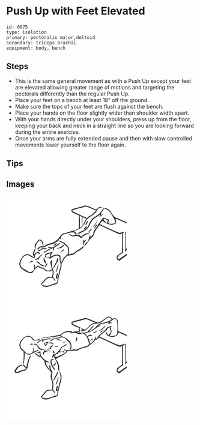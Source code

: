 # Push Up with Feet Elevated
> 

``` 
id: 0075 
type: isolation 
primary: pectoralis major,deltoid 
secondary: triceps brachii 
equipment: body, bench 
``` 

## Steps

 - This is the same general movement as with a Push Up except your feet are elevated allowing greater range of motions and targeting the pectorals differently than the regular Push Up.
 - Place your feet on a bench at least 18” off the ground.
 - Make sure the tops of your feet are flush against the bench.
 - Place your hands on the floor slightly wider than shoulder width apart.
 - With your hands directly under your shoulders, press up from the floor, keeping your back and neck in a straight line so you are looking forward during the entire exercise.
 - Once your arms are fully extended pause and then with slow controlled movements lower yourself to the floor again.

## Tips


## Images

<svg width="241pt" height="300" viewBox="0 0 241 225" xmlns="http://www.w3.org/2000/svg">
  <g fill="#FFF">
    <path d="M0 0h241v54.48c-7.87-3.84-16.15-6.77-24.04-10.54-4.06-3.38-6.83-8.02-9.64-12.44-2.16-3.28-6.1-4.41-9.47-5.96-1.17.29-2.33.59-3.5.89-3.18 3.5-5.73 7.51-8.83 11.08-4.48 3.64-9.98 5.9-14.22 9.87-3.56 4.89-6.41 10.32-8.32 16.07-2.95 2.17-5.23 5.2-8.49 6.92-4.41 1.78-9.02 3.41-12.61 6.64.07.22.21.67.28.9 4.42-.54 8.1-3.41 12.05-5.25 6.38-2.77 11.15-8.61 13.51-15.05 1.49-3.56 3.87-6.68 6.37-9.59 3.8-3.55 8.63-5.73 12.85-8.72.62.69 1.23 1.38 1.85 2.07-1.47.94-2.94 1.85-4.43 2.74l.87.04c1.28-.72 2.58-1.43 3.89-2.11 1.72-1.5 3.41-3.03 5.02-4.65-1.47.7-2.92 1.46-4.35 2.26-.37-.65-.75-1.3-1.12-1.95 1.92-4.07 4.31-7.89 7.32-11.24 3.19 1.5 6.8 2.55 9.24 5.26 2.46 2.64 4.37 5.73 6.17 8.85 2.33 4.4 5.41 8.48 6.58 13.41-.43.64-1.28 1.91-1.71 2.54-3.66.54-7.42 1.13-11.09.36-2.4-1.83.04-5.21.16-7.72-3.05-.9-6-2.11-8.85-3.51-1.8-1.23-3.84.21-4.95 1.66-2.18 2.97-4.31 5.99-6.31 9.09-.31.26-.92.79-1.22 1.05-2.77 7.29-10.24 12.49-10.46 20.73-1.69 2.03-3.41 4.04-5.1 6.07-.29-1.93-.57-3.86-.89-5.78-1.36 4.54-2.86 9.04-4.19 13.59-3.01 2.31-5.62 5.08-8.07 7.98.56.43 1.12.87 1.69 1.31 2.75-3.36 5.77-6.53 7.93-10.32 2.48-4.87 8.64-6.7 9.91-12.33 1.9-3.47 2.58-7.56 5.16-10.66 2.09-2.53 3.55-5.62 6.03-7.82 1.83.1 3.47 1.08 5.13 1.78 10.18 4.94 20.55 9.49 30.71 14.46 1.85.91 3.88 1.3 5.9 1.64 1.15-.7 2.31-1.4 3.47-2.08.25 12.64.74 25.34-.21 37.95-2.67 2.44-6.03 3.97-8.73 6.38-2.44 1.79-1.32 5.21-1.72 7.78 1.8 1.07 3.61 2.12 5.41 3.19 4.66-4.22 10.09-7.42 15.02-11.29V225H0V0m147.08 23.55c-4.66 1.37-9.41 2.4-14.07 3.74-3.7.27-3.68 6.08-.76 7.36 4.11 2.02 8.21 4.14 12.66 5.31.2 8.76-.41 17.55.36 26.28-2.88 1.23-5.62 2.73-8.28 4.37-7.57-.06-14.02 4.65-21.45 5.3-4.73 1.38-7.85 5.55-10.13 9.68-3.12 3.26-6.61 6.32-10.7 8.32-3.37 1.84-7.28 2.17-10.79 3.65-4.1 1.3-7.48 4.12-11.57 5.43.69-1.45 1.4-2.89 2.13-4.31-1.13-2.79-1.65-6.02-4.11-8.03-1.81-2.35-5.95-2.49-7.48.24-1.28 2.27-2.88 4.31-4.68 6.2-2.47 2.66-1.22 6.52-1.05 9.71-1.64 3.67-4.17 7.13-4.16 11.31.35 1.89 1.71 3.34 2.81 4.83l-1.27 1.39c-4.23-3.03-8.91-7.02-14.46-6.22-3.32 1.6-7.46 2.93-8.96 6.65-1.65 3.31-4.09 6.3-4.81 10.01-1.11 3.68.63 7.4 2.44 10.52 2.74 2.59 5.85 4.8 9.03 6.82 4.33 2.24 9.31 5.2 14.25 2.95 2.33-1.84 3.11-4.94 5.05-7.1 2.08-1.8 4.32-3.41 6.27-5.36 2.56 3.39 6.6 4.54 10.7 4.54 2.72 2.09 5.04 5.33 8.86 5.18 2.73.02 6.98.73 7.84-2.78.36.15 1.07.44 1.42.58.26 3.71 1.14 7.66-.66 11.15.03.71.08 2.12.1 2.83-2.86-.22-5.79-.55-8.63.01-3.5 1.01-5.97 3.97-7.89 6.9-2 2.37-4.6 4.29-5.88 7.21 1.4 1.39 2.76 2.8 4.14 4.21 2.8.5 5.61 1.25 8.47 1.1 4.42-1.49 8.76-3.22 13.24-4.5 2.22-.66 4.93-.55 6.55-2.48 1.23-1.96 2.27-4.16 2.19-6.52.13-4.78 1.84-9.29 2.82-13.91 1.28-6.39 4.57-12.53 3.68-19.22 2.42-2.37 3.36-5.65 4.84-8.58 1.99-2.67 3.91-5.69 6.95-7.25 5.72-1.49 13.35-.5 16.83-6.37 5.29-3.39 11.7-5.45 15.41-10.86-.03-.71-.07-2.14-.09-2.85-2.47 2.01-4.26 4.85-7.15 6.33-4.31 2.49-8.73 4.91-12.26 8.48-1.08 1.38-2.92.84-4.42.89-1.7.63-3.39 1.27-5.07 1.94.5-4.24.38-8.58-.54-12.76-.99-4.07-4.59-6.55-7.39-9.34-3.74-3.55-8.99-4.4-13.65-6.14 1.13-1.12 2.26-2.25 3.36-3.4.42.15 1.27.43 1.7.58-.39-5.43 4.22-9.57 9.25-10.35 5.08-.59 9.78-3.31 15.02-2.66 3.19-.53 4.75 2.55 5.39 5.12-2.31.42-4.63.78-6.96 1.09-1.45-1.05-2.92-2.06-4.39-3.08-.47.17-1.42.5-1.89.67 1.94 1.29 3.65 3.2 6.1 3.49 3.2 1.06 6.48-.12 9.69-.47 3.65.05 6.26 2.92 9.06 4.85 2.04-.34 1.51-3.12 3.04-4.04 1.36-.83 2.87-1.38 4.33-2.01.2-.33.61-.99.82-1.32 3.79-.29 7.01-2.51 9.83-4.87-3.47.92-6.8 2.31-10.32 3.08-2.7 1.91-5.76 3.33-8.1 5.72-1.28-1.19-2.54-2.4-3.78-3.64-1.81.19-3.63.36-5.44.52.14-3.45-2.26-5.74-4.87-7.55 5.74-2.73 11.73-4.87 16.86-8.75-1.21-6.46-.38-13.01-.12-19.51 2.66 1.32 5.33 2.6 7.98 3.93-.64.48-1.94 1.45-2.59 1.94-1.56 4.05-3.61 7.98-4.2 12.34 3.13-3.7 3.99-8.71 6.9-12.53 5.19-7.01 14.74-9.15 19.46-16.62 1.5-2.94 3.21-5.98 6.17-7.68 2.33-.96 4.78-.24 7.12.25-2.23-1.32-4.79-2.78-7.45-1.83-2.16 1.59-3.91 3.68-6.28 5.01-7.38-2.81-14.42-6.93-22.24-8.32-3.03 2-6.74 2.19-10.13 3.2m30.05 34.65c-1.49 1.69-2.94 3.45-3.89 5.53 5.41-3.56 7.61-9.82 9.65-15.64-1.95 3.35-3.17 7.16-5.76 10.11m-18.97 1.87c2.53-2.18 4.88-4.91 4.66-8.49-2.92 1.9-3.97 5.26-4.66 8.49m16.82 7.32c2.81-2.4 6.22-5.46 6.07-9.44-2.35 2.91-5.08 5.72-6.07 9.44m-21.79 1.94c2.33-1.33 5.9-1.73 6.67-4.76.06-.92 1.81-2.78-.05-2.92-2.44 2.28-4.31 5.21-6.62 7.68m16.64-3.26c-1.68 3.14-4.02 5.84-7.08 7.68 3.28-.99 9.5-3.28 7.08-7.68m-12.87 25.27c-1.02-.76-2.07-1.51-3.1-2.25-.23 3.73-.3 7.48-.08 11.21 1.41-1.92 1.91-4.25 2.38-6.54 2.35-1.26 3.48-3.73 4.48-6.07-1.29 1.16-2.46 2.42-3.68 3.65z"/>
    <path d="M154.09 24.27c1.49-.19 2.72-1.08 3.99-1.8 7.26 1.98 14.05 5.35 21 8.19-3.57 4.63-8.09 8.58-13.28 11.31-1.84.92-3.41 2.28-4.69 3.89-4.97-2.33-10.1-4.35-14.81-7.19-4.31-1.57-8.44-3.57-12.52-5.65-1.5-.39-1.29-2.04-1.61-3.23 7.32-1.8 14.52-4.05 21.92-5.52zM146.46 41.08c1.7.89 3.42 1.76 5.16 2.59-1.88 6.32-.33 13.1-.96 19.61-1.2.6-2.39 1.21-3.58 1.82-.24-8.01.55-16.07-.62-24.02zM217.97 46.76c7.69 3.2 15.28 6.63 23.03 9.69v45.21c-.31 2.81-.87 5.65-2.3 8.13-.45-12.18-.36-24.37-.2-36.56-.3-.01-.89-.04-1.19-.06-.11 13.42.09 26.85-.11 40.27 1.29-1.3 2.57-2.63 3.8-3.99v7.31c-3.56 2.92-7.63 5.12-11.23 7.99-1.72 1.26-3.41 2.74-5.55 3.2-2.44-1.05-2.49-4.16-.81-5.9.31.39.94 1.17 1.25 1.56-.13-.64-.39-1.94-.52-2.59 2.74-1.75 5.44-3.57 7.99-5.6.71-.06 2.13-.16 2.84-.22-.46-.19-1.38-.58-1.84-.77.38-11.82.09-23.63 0-35.45-.45-2.55 1.51-4.28 2.93-6.08-3.33.7-6.56 1.91-9.92 2.43-13.48-4.85-26.21-11.54-39.25-17.43 1.47-2.36 3.16-4.57 4.94-6.69 5.31 3.93 11.3 7.53 18.09 7.81 3.25.42 6.09-1.41 8.95-2.62 1.23-3.24.11-6.53-.9-9.64z"/>
    <path d="M195.67 47.15c3.03.1 5.14 2.63 7.62 4.03-.99 1.53-1.8 3.16-2.16 4.96-2.43-2.17-4.66-4.54-7.01-6.79.39-.55 1.16-1.65 1.55-2.2zM59.68 98.56c2.18-3.17 3.96-6.83 7.42-8.82 3.43 2.35 4.79 6.44 6.04 10.19-.95 2.32-3.71 2.2-5.72 2.94-2.36.63-3.86 2.68-5.43 4.39.82 1.76 1.71 3.5 2.73 5.17 4.19-1.22 7.43-6.32 12.14-4 1.77-.87 3.53-1.77 5.27-2.71-4.09.18-8.24-.11-12.21 1.09-1.47 1.72-4.86 5.3-6.68 2.28 1.35-1.79 2.91-3.48 4.93-4.52 2.14-.45 4.36.49 6.47-.03 3.49-1.44 6.57-3.8 10.24-4.84 3.7-1.38 7.94-1.19 11.28-3.49 2.25-1.54 4.43-3.2 6.78-4.58 1.31.34 2.63.67 3.95.99 1.65 1.5 3.66 2.35 5.89 2.42 2.73 3.11 5.45 6.35 9.18 8.32 1.11 4.42 2.28 8.98 1.77 13.58-4.65 3.76-10.16 7.89-11.59 13.95a142.4 142.4 0 0 1-1.97 3.39c-2.79-3.98-1.66-8.88-1.91-13.41-3.6-2.14-7.92-2.76-11.94-1.54-2.48.93-4.69 2.42-7 3.68.09-2.67.22-5.54 2.71-7.13.05-.75.16-2.24.22-2.99-4.53 2.03-9.58 2.58-14.07 4.84-.26 1.83-.47 3.65-.65 5.49-.54 1-1.06 2.01-1.55 3.04 1.49-.98 2.8-2.2 4.08-3.44-.15-.75-.44-2.25-.59-3 2.99-1.91 6.33-3.11 9.75-3.98-3.51 2.36-.79 5.87-1.76 9.05-2.32-.72-5.16-1.84-7.22.12l3.91-.04c.77.72 1.54 1.44 2.31 2.18 5.66-1.77 10.01-8.28 16.48-6.25 2.47.26 3.69 2.9 3.53 5.13.04 3.82.97 7.52 1.94 11.18.78 6.9-3.12 13.1-3.75 19.82-.39 2.95-1.3 5.8-1.82 8.73-.23-.44-.71-1.33-.94-1.78-.07-2.86 1.03-5.57 1.37-8.39-2.34.22-2.61 2.55-3.2 4.32-.66 2.33-1.75 5.1-.01 7.24l.67-.48c1.11-1.19 2.72.94 1.69 2.05-.3 2.89-.78 7.44-4.6 7.47-4.91.68-9.08 3.69-14 4.41-4.34 1.43-8.81-.13-12.96-1.45.88-2.42 2.78-4.12 4.7-5.71 1.86-1.52 2.6-3.95 4.29-5.61 3.49-3.25 8.68-2.4 13.03-2.23 1.63 1.44 2.36 3.54 3.35 5.41.47.16 1.42.47 1.89.63-1-3.04-2.44-6-5.15-7.88 1.63-3.65 1.58-7.65 1.61-11.56-.79-2.24-1.46-4.51-2.32-6.72-1.02-5.46-1.62-11-1.27-16.56-1.87 2.14-4.12 5.02-2.64 7.99 1.53 3.65 1.47 7.73 3.2 11.3-3.31 2.14-7.7 3.53-11.46 1.71-1.49-.98-2.8-2.22-4.21-3.31-.15-.37-.45-1.11-.6-1.47-2.83-.29-6.03-.02-8.31-2.06-1.3-.71-2.25-2.55-3.89-2.32-1.93 1.22-3.46 2.95-5.08 4.54-.43-2.8-.53-6.19-3.26-7.82.43 2.93 1.98 5.95.85 8.92-.8 2.1-1.59 4.38-3.29 5.93-1.61.87-3.45 1.32-5.26 1.47-4.35-1.04-7.63-4.36-11.66-6.17-4.46-1.92-7.68-6.75-7.28-11.63 1.27-4.07 2.48-8.35 5.15-11.76 2.94-3.06 7.46-5.4 11.72-3.63 3.25.73 5.12 4.37 8.62 4.26 1.33 2.56 4.1.14 3.58-1.95-.28-2.82 1.32-5.64 3.81-6.94 2.14.18 4.11 1.23 6.26 1.24.5-3.18-3.49-2.73-5.52-3.71-2.64 1.64-5.19 3.48-6.93 6.12.19-2.44.85-4.79 1.86-7.02 2.04-4.43 1.49-9.49 3.03-14.05m34.79 2.96c2.53-1.16 6.48-2.63 5.96-6.12-2.35 1.61-5.16 3.14-5.96 6.12m.64 1.59c-7.43 3.19-14.74 6.85-21.23 11.72.43.12 1.29.37 1.73.5 5.91-3.55 11.88-6.99 18.25-9.67-.68 2.06-1 4.16-.97 6.32 1.84-1.77 2.76-4.19 2.71-6.72 3.25-2.31 6.52-4.6 9.95-6.65 1.2-.68 1.84-1.75 1.93-3.22-4.49 1.96-8.3 5.07-12.37 7.72m4.8 3.75c.64.18 1.27.35 1.91.53 3.08-1.5 7.02-.59 9.64-3.08 1.74-1.55 4.28-3 3.82-5.74-4.58 3.61-9.37 7.52-15.37 8.29m-17.25-2.63c2 2.18 5.02.81 7.53.79l-.16-1.82c-2.47.28-4.93.56-7.37 1.03m31.78 4.02c-2.44 1.94-4.86 3.98-6.6 6.6 2.56-1.65 5.07-3.37 7.7-4.91-.38-.56-.75-1.12-1.1-1.69m-48.96 15.17c-2 3.22-6.43 3.55-8.33 6.86 2.01-.41 3.86-1.27 5.69-2.15.1.65.28 1.96.37 2.62 1.6-2.53 2.54-5.49 4.61-7.71 1.44-1.55 2.9-3.1 3.92-4.98 1.18-.62 2.4-1.18 3.56-1.87-4.07 1.08-7.35 3.92-9.82 7.23m35.81 2.23c-.28 2-.25 4.04-.66 6.03-1.24 2.74-2.86 5.29-4.08 8.04-.97 2.28-3.01 4.2-2.88 6.84 4.75-3.78 5.35-10.62 9.99-14.41-.14-2.39-.19-5.01-2.37-6.5m-26.14 7.19c1.39 1.51 2.69 3.08 4.04 4.61.08-1.22.14-2.44.19-3.66-1.58-2.53-2.68-5.3-4.16-7.88-2.14 1.82-.13 4.68-.07 6.93m-29.1 2.15c2.62-.55 5.15-1.47 7.62-2.46-2.62-2.01-6.6-.66-7.62 2.46m13.38-1.85c3.02 1.2 5.37 3.35 7.59 5.67 2.59 2.78 6.66 3.9 10.31 2.96-2.96-1.48-6.09-2.59-8.99-4.19-1.7-1.28-2.68-3.29-4.38-4.58-1.39-1.07-3.07-.1-4.53.14m17.86 10.57c.29.05.87.15 1.16.21 1.34-2.69 2.97-5.21 4.35-7.87-3.74.58-4.66 4.58-5.51 7.66m21.23 8.39c.24.45.73 1.35.97 1.8 1.27-2.57 2.41-5.22 3.42-7.91.59-2.73 1.21-5.45 1.54-8.22-3.22 4.13-2.4 10.2-5.93 14.33z"/>
  </g>
  <g fill="#333">
    <path d="M147.08 23.55c3.39-1.01 7.1-1.2 10.13-3.2 7.82 1.39 14.86 5.51 22.24 8.32 2.37-1.33 4.12-3.42 6.28-5.01 2.66-.95 5.22.51 7.45 1.83-2.34-.49-4.79-1.21-7.12-.25-2.96 1.7-4.67 4.74-6.17 7.68-4.72 7.47-14.27 9.61-19.46 16.62-2.91 3.82-3.77 8.83-6.9 12.53.59-4.36 2.64-8.29 4.2-12.34.65-.49 1.95-1.46 2.59-1.94-2.65-1.33-5.32-2.61-7.98-3.93-.26 6.5-1.09 13.05.12 19.51-5.13 3.88-11.12 6.02-16.86 8.75 2.61 1.81 5.01 4.1 4.87 7.55 1.81-.16 3.63-.33 5.44-.52 1.24 1.24 2.5 2.45 3.78 3.64 2.34-2.39 5.4-3.81 8.1-5.72 3.52-.77 6.85-2.16 10.32-3.08-2.82 2.36-6.04 4.58-9.83 4.87-.21.33-.62.99-.82 1.32-1.46.63-2.97 1.18-4.33 2.01-1.53.92-1 3.7-3.04 4.04-2.8-1.93-5.41-4.8-9.06-4.85-3.21.35-6.49 1.53-9.69.47-2.45-.29-4.16-2.2-6.1-3.49.47-.17 1.42-.5 1.89-.67 1.47 1.02 2.94 2.03 4.39 3.08 2.33-.31 4.65-.67 6.96-1.09-.64-2.57-2.2-5.65-5.39-5.12-5.24-.65-9.94 2.07-15.02 2.66-5.03.78-9.64 4.92-9.25 10.35-.43-.15-1.28-.43-1.7-.58-1.1 1.15-2.23 2.28-3.36 3.4 4.66 1.74 9.91 2.59 13.65 6.14 2.8 2.79 6.4 5.27 7.39 9.34.92 4.18 1.04 8.52.54 12.76 1.68-.67 3.37-1.31 5.07-1.94 1.5-.05 3.34.49 4.42-.89 3.53-3.57 7.95-5.99 12.26-8.48 2.89-1.48 4.68-4.32 7.15-6.33.02.71.06 2.14.09 2.85-3.71 5.41-10.12 7.47-15.41 10.86-3.48 5.87-11.11 4.88-16.83 6.37-3.04 1.56-4.96 4.58-6.95 7.25-1.48 2.93-2.42 6.21-4.84 8.58.89 6.69-2.4 12.83-3.68 19.22-.98 4.62-2.69 9.13-2.82 13.91.08 2.36-.96 4.56-2.19 6.52-1.62 1.93-4.33 1.82-6.55 2.48-4.48 1.28-8.82 3.01-13.24 4.5-2.86.15-5.67-.6-8.47-1.1-1.38-1.41-2.74-2.82-4.14-4.21 1.28-2.92 3.88-4.84 5.88-7.21 1.92-2.93 4.39-5.89 7.89-6.9 2.84-.56 5.77-.23 8.63-.01-.02-.71-.07-2.12-.1-2.83 1.8-3.49.92-7.44.66-11.15-.35-.14-1.06-.43-1.42-.58-.86 3.51-5.11 2.8-7.84 2.78-3.82.15-6.14-3.09-8.86-5.18-4.1 0-8.14-1.15-10.7-4.54-1.95 1.95-4.19 3.56-6.27 5.36-1.94 2.16-2.72 5.26-5.05 7.1-4.94 2.25-9.92-.71-14.25-2.95-3.18-2.02-6.29-4.23-9.03-6.82-1.81-3.12-3.55-6.84-2.44-10.52.72-3.71 3.16-6.7 4.81-10.01 1.5-3.72 5.64-5.05 8.96-6.65 5.55-.8 10.23 3.19 14.46 6.22l1.27-1.39c-1.1-1.49-2.46-2.94-2.81-4.83-.01-4.18 2.52-7.64 4.16-11.31-.17-3.19-1.42-7.05 1.05-9.71 1.8-1.89 3.4-3.93 4.68-6.2 1.53-2.73 5.67-2.59 7.48-.24 2.46 2.01 2.98 5.24 4.11 8.03-.73 1.42-1.44 2.86-2.13 4.31 4.09-1.31 7.47-4.13 11.57-5.43 3.51-1.48 7.42-1.81 10.79-3.65 4.09-2 7.58-5.06 10.7-8.32 2.28-4.13 5.4-8.3 10.13-9.68 7.43-.65 13.88-5.36 21.45-5.3 2.66-1.64 5.4-3.14 8.28-4.37-.77-8.73-.16-17.52-.36-26.28-4.45-1.17-8.55-3.29-12.66-5.31-2.92-1.28-2.94-7.09.76-7.36 4.66-1.34 9.41-2.37 14.07-3.74m7.01.72c-7.4 1.47-14.6 3.72-21.92 5.52.32 1.19.11 2.84 1.61 3.23 4.08 2.08 8.21 4.08 12.52 5.65 4.71 2.84 9.84 4.86 14.81 7.19 1.28-1.61 2.85-2.97 4.69-3.89 5.19-2.73 9.71-6.68 13.28-11.31-6.95-2.84-13.74-6.21-21-8.19-1.27.72-2.5 1.61-3.99 1.8m-7.63 16.81c1.17 7.95.38 16.01.62 24.02 1.19-.61 2.38-1.22 3.58-1.82.63-6.51-.92-13.29.96-19.61-1.74-.83-3.46-1.7-5.16-2.59M59.68 98.56c-1.54 4.56-.99 9.62-3.03 14.05-1.01 2.23-1.67 4.58-1.86 7.02 1.74-2.64 4.29-4.48 6.93-6.12 2.03.98 6.02.53 5.52 3.71-2.15-.01-4.12-1.06-6.26-1.24-2.49 1.3-4.09 4.12-3.81 6.94.52 2.09-2.25 4.51-3.58 1.95-3.5.11-5.37-3.53-8.62-4.26-4.26-1.77-8.78.57-11.72 3.63-2.67 3.41-3.88 7.69-5.15 11.76-.4 4.88 2.82 9.71 7.28 11.63 4.03 1.81 7.31 5.13 11.66 6.17 1.81-.15 3.65-.6 5.26-1.47 1.7-1.55 2.49-3.83 3.29-5.93 1.13-2.97-.42-5.99-.85-8.92 2.73 1.63 2.83 5.02 3.26 7.82 1.62-1.59 3.15-3.32 5.08-4.54 1.64-.23 2.59 1.61 3.89 2.32 2.28 2.04 5.48 1.77 8.31 2.06.15.36.45 1.1.6 1.47 1.41 1.09 2.72 2.33 4.21 3.31 3.76 1.82 8.15.43 11.46-1.71-1.73-3.57-1.67-7.65-3.2-11.3-1.48-2.97.77-5.85 2.64-7.99-.35 5.56.25 11.1 1.27 16.56.86 2.21 1.53 4.48 2.32 6.72-.03 3.91.02 7.91-1.61 11.56 2.71 1.88 4.15 4.84 5.15 7.88-.47-.16-1.42-.47-1.89-.63-.99-1.87-1.72-3.97-3.35-5.41-4.35-.17-9.54-1.02-13.03 2.23-1.69 1.66-2.43 4.09-4.29 5.61-1.92 1.59-3.82 3.29-4.7 5.71 4.15 1.32 8.62 2.88 12.96 1.45 4.92-.72 9.09-3.73 14-4.41 3.82-.03 4.3-4.58 4.6-7.47 1.03-1.11-.58-3.24-1.69-2.05l-.67.48c-1.74-2.14-.65-4.91.01-7.24.59-1.77.86-4.1 3.2-4.32-.34 2.82-1.44 5.53-1.37 8.39.23.45.71 1.34.94 1.78.52-2.93 1.43-5.78 1.82-8.73.63-6.72 4.53-12.92 3.75-19.82-.97-3.66-1.9-7.36-1.94-11.18.16-2.23-1.06-4.87-3.53-5.13-6.47-2.03-10.82 4.48-16.48 6.25-.77-.74-1.54-1.46-2.31-2.18l-3.91.04c2.06-1.96 4.9-.84 7.22-.12.97-3.18-1.75-6.69 1.76-9.05-3.42.87-6.76 2.07-9.75 3.98.15.75.44 2.25.59 3-1.28 1.24-2.59 2.46-4.08 3.44.49-1.03 1.01-2.04 1.55-3.04.18-1.84.39-3.66.65-5.49 4.49-2.26 9.54-2.81 14.07-4.84-.06.75-.17 2.24-.22 2.99-2.49 1.59-2.62 4.46-2.71 7.13 2.31-1.26 4.52-2.75 7-3.68 4.02-1.22 8.34-.6 11.94 1.54.25 4.53-.88 9.43 1.91 13.41a142.4 142.4 0 0 0 1.97-3.39c1.43-6.06 6.94-10.19 11.59-13.95.51-4.6-.66-9.16-1.77-13.58-3.73-1.97-6.45-5.21-9.18-8.32-2.23-.07-4.24-.92-5.89-2.42a253.2 253.2 0 0 1-3.95-.99c-2.35 1.38-4.53 3.04-6.78 4.58-3.34 2.3-7.58 2.11-11.28 3.49-3.67 1.04-6.75 3.4-10.24 4.84-2.11.52-4.33-.42-6.47.03-2.02 1.04-3.58 2.73-4.93 4.52 1.82 3.02 5.21-.56 6.68-2.28 3.97-1.2 8.12-.91 12.21-1.09-1.74.94-3.5 1.84-5.27 2.71-4.71-2.32-7.95 2.78-12.14 4-1.02-1.67-1.91-3.41-2.73-5.17 1.57-1.71 3.07-3.76 5.43-4.39 2.01-.74 4.77-.62 5.72-2.94-1.25-3.75-2.61-7.84-6.04-10.19-3.46 1.99-5.24 5.65-7.42 8.82z"/>
    <path d="M194.35 26.43c1.17-.3 2.33-.6 3.5-.89 3.37 1.55 7.31 2.68 9.47 5.96 2.81 4.42 5.58 9.06 9.64 12.44 7.89 3.77 16.17 6.7 24.04 10.54v1.97c-7.75-3.06-15.34-6.49-23.03-9.69 1.01 3.11 2.13 6.4.9 9.64-2.86 1.21-5.7 3.04-8.95 2.62-6.79-.28-12.78-3.88-18.09-7.81-1.78 2.12-3.47 4.33-4.94 6.69 13.04 5.89 25.77 12.58 39.25 17.43 3.36-.52 6.59-1.73 9.92-2.43-1.42 1.8-3.38 3.53-2.93 6.08.09 11.82.38 23.63 0 35.45.46.19 1.38.58 1.84.77-.71.06-2.13.16-2.84.22-2.55 2.03-5.25 3.85-7.99 5.6.13.65.39 1.95.52 2.59-.31-.39-.94-1.17-1.25-1.56-1.68 1.74-1.63 4.85.81 5.9 2.14-.46 3.83-1.94 5.55-3.2 3.6-2.87 7.67-5.07 11.23-7.99v3.27c-4.93 3.87-10.36 7.07-15.02 11.29-1.8-1.07-3.61-2.12-5.41-3.19.4-2.57-.72-5.99 1.72-7.78 2.7-2.41 6.06-3.94 8.73-6.38.95-12.61.46-25.31.21-37.95-1.16.68-2.32 1.38-3.47 2.08-2.02-.34-4.05-.73-5.9-1.64-10.16-4.97-20.53-9.52-30.71-14.46-1.66-.7-3.3-1.68-5.13-1.78-2.48 2.2-3.94 5.29-6.03 7.82-2.58 3.1-3.26 7.19-5.16 10.66-1.27 5.63-7.43 7.46-9.91 12.33-2.16 3.79-5.18 6.96-7.93 10.32-.57-.44-1.13-.88-1.69-1.31 2.45-2.9 5.06-5.67 8.07-7.98 1.33-4.55 2.83-9.05 4.19-13.59.32 1.92.6 3.85.89 5.78 1.69-2.03 3.41-4.04 5.1-6.07.22-8.24 7.69-13.44 10.46-20.73.3-.26.91-.79 1.22-1.05 2-3.1 4.13-6.12 6.31-9.09 1.11-1.45 3.15-2.89 4.95-1.66 2.85 1.4 5.8 2.61 8.85 3.51-.12 2.51-2.56 5.89-.16 7.72 3.67.77 7.43.18 11.09-.36.43-.63 1.28-1.9 1.71-2.54-1.17-4.93-4.25-9.01-6.58-13.41-1.8-3.12-3.71-6.21-6.17-8.85-2.44-2.71-6.05-3.76-9.24-5.26-3.01 3.35-5.4 7.17-7.32 11.24.37.65.75 1.3 1.12 1.95 1.43-.8 2.88-1.56 4.35-2.26-1.61 1.62-3.3 3.15-5.02 4.65-1.31.68-2.61 1.39-3.89 2.11l-.87-.04c1.49-.89 2.96-1.8 4.43-2.74-.62-.69-1.23-1.38-1.85-2.07-4.22 2.99-9.05 5.17-12.85 8.72-2.5 2.91-4.88 6.03-6.37 9.59-2.36 6.44-7.13 12.28-13.51 15.05-3.95 1.84-7.63 4.71-12.05 5.25-.07-.23-.21-.68-.28-.9 3.59-3.23 8.2-4.86 12.61-6.64 3.26-1.72 5.54-4.75 8.49-6.92 1.91-5.75 4.76-11.18 8.32-16.07 4.24-3.97 9.74-6.23 14.22-9.87 3.1-3.57 5.65-7.58 8.83-11.08m1.32 20.72c-.39.55-1.16 1.65-1.55 2.2 2.35 2.25 4.58 4.62 7.01 6.79.36-1.8 1.17-3.43 2.16-4.96-2.48-1.4-4.59-3.93-7.62-4.03z"/>
    <path d="M177.13 58.2c2.59-2.95 3.81-6.76 5.76-10.11-2.04 5.82-4.24 12.08-9.65 15.64.95-2.08 2.4-3.84 3.89-5.53zM158.16 60.07c.69-3.23 1.74-6.59 4.66-8.49.22 3.58-2.13 6.31-4.66 8.49zM174.98 67.39c.99-3.72 3.72-6.53 6.07-9.44.15 3.98-3.26 7.04-6.07 9.44zM153.19 69.33c2.31-2.47 4.18-5.4 6.62-7.68 1.86.14.11 2 .05 2.92-.77 3.03-4.34 3.43-6.67 4.76zM169.83 66.07c2.42 4.4-3.8 6.69-7.08 7.68 3.06-1.84 5.4-4.54 7.08-7.68zM237.31 73.17c.3.02.89.05 1.19.06-.16 12.19-.25 24.38.2 36.56 1.43-2.48 1.99-5.32 2.3-8.13v7.79c-1.23 1.36-2.51 2.69-3.8 3.99.2-13.42 0-26.85.11-40.27zM156.96 91.34c1.22-1.23 2.39-2.49 3.68-3.65-1 2.34-2.13 4.81-4.48 6.07-.47 2.29-.97 4.62-2.38 6.54-.22-3.73-.15-7.48.08-11.21 1.03.74 2.08 1.49 3.1 2.25zM94.47 101.52c.8-2.98 3.61-4.51 5.96-6.12.52 3.49-3.43 4.96-5.96 6.12zM95.11 103.11c4.07-2.65 7.88-5.76 12.37-7.72-.09 1.47-.73 2.54-1.93 3.22-3.43 2.05-6.7 4.34-9.95 6.65.05 2.53-.87 4.95-2.71 6.72-.03-2.16.29-4.26.97-6.32-6.37 2.68-12.34 6.12-18.25 9.67-.44-.13-1.3-.38-1.73-.5 6.49-4.87 13.8-8.53 21.23-11.72zM99.91 106.86c6-.77 10.79-4.68 15.37-8.29.46 2.74-2.08 4.19-3.82 5.74-2.62 2.49-6.56 1.58-9.64 3.08-.64-.18-1.27-.35-1.91-.53z"/>
    <path d="M82.66 104.23c2.44-.47 4.9-.75 7.37-1.03l.16 1.82c-2.51.02-5.53 1.39-7.53-.79zM114.44 108.25c.35.57.72 1.13 1.1 1.69-2.63 1.54-5.14 3.26-7.7 4.91 1.74-2.62 4.16-4.66 6.6-6.6zM65.48 123.42c2.47-3.31 5.75-6.15 9.82-7.23-1.16.69-2.38 1.25-3.56 1.87-1.02 1.88-2.48 3.43-3.92 4.98-2.07 2.22-3.01 5.18-4.61 7.71-.09-.66-.27-1.97-.37-2.62-1.83.88-3.68 1.74-5.69 2.15 1.9-3.31 6.33-3.64 8.33-6.86zM101.29 125.65c2.18 1.49 2.23 4.11 2.37 6.5-4.64 3.79-5.24 10.63-9.99 14.41-.13-2.64 1.91-4.56 2.88-6.84 1.22-2.75 2.84-5.3 4.08-8.04.41-1.99.38-4.03.66-6.03zM75.15 132.84c-.06-2.25-2.07-5.11.07-6.93 1.48 2.58 2.58 5.35 4.16 7.88-.05 1.22-.11 2.44-.19 3.66-1.35-1.53-2.65-3.1-4.04-4.61zM46.05 134.99c1.02-3.12 5-4.47 7.62-2.46-2.47.99-5 1.91-7.62 2.46zM59.43 133.14c1.46-.24 3.14-1.21 4.53-.14 1.7 1.29 2.68 3.3 4.38 4.58 2.9 1.6 6.03 2.71 8.99 4.19-3.65.94-7.72-.18-10.31-2.96-2.22-2.32-4.57-4.47-7.59-5.67zM77.29 143.71c.85-3.08 1.77-7.08 5.51-7.66-1.38 2.66-3.01 5.18-4.35 7.87-.29-.06-.87-.16-1.16-.21zM98.52 152.1c3.53-4.13 2.71-10.2 5.93-14.33-.33 2.77-.95 5.49-1.54 8.22a86.527 86.527 0 0 1-3.42 7.91c-.24-.45-.73-1.35-.97-1.8z"/>
  </g>
</svg>

<svg width="241pt" height="300" viewBox="0 0 241 225" xmlns="http://www.w3.org/2000/svg">
  <g fill="#FFF">
    <path d="M0 0h241v54.45c-5.64-2.72-11.48-4.99-17.21-7.51-.68-6.94-.41-13.94-1.17-20.87-.17-2.2-1.99-3.85-3.86-4.74-2.45-.77-4.91.33-7.25.96-1.8-3.41-5.4-5.54-9.25-4.09-6.24 4.05-11.89 9.48-19.22 11.53-8.8-2.48-16.69-7.75-25.74-9.39-6.48 2.88-13.64 3.84-20.42 5.87-2.37.93-6.41.63-6.73 3.93 0 1.66.26 3.83 2.07 4.48 4.02 2.15 8.2 4.02 12.56 5.38.12 2.34.25 4.67.44 7-4.36-.07-8.76.12-12.92 1.57-1.14-.8-2.25-1.85-3.76-1.73-4.87-.02-10.18-.33-14.47 2.41-2.59 1.82-5.07 3.8-7.73 5.53-2.86-.07-5.66.47-8.39 1.25-5.91 1.55-12.32.8-17.94 3.43-2.96-.37-6.07-.61-8.68 1.12l-2.48 1.36c3.89-.82 7.68-2.69 11.74-1.66 4.75-.91 9.53-1.77 14.36-2.09 4.89-.07 9.68-2.23 14.59-1-5.76 4.34-13.23 2.64-19.89 3.2 3.18.39 6.46.43 9.46 1.67 3.56-.55 7.11-1.32 10.39-2.86 2.35.27 4.7.57 7.05.94 2.67 3.01 5.57 5.81 8.45 8.62 4.67 3.87 4.14 11.38 1.14 16.13-1.22-.15-2.44-.29-3.66-.39-.36-.14-1.1-.43-1.46-.58-1.38 2.56-2.54 5.41-4.94 7.2-4.83 3.29-10.91 4.28-15.38 8.14-.02-.39-.08-1.16-.11-1.54-1.7.86-3.38.12-4.96-.61 1.32-1.09 2.66-2.16 4.02-3.2-.69-.51-1.37-1.02-2.06-1.53-.79.86-1.57 1.73-2.35 2.6.3-.73.91-2.19 1.21-2.93l-.57-.21c-3.11 1.11-3.75 5.41-4.89 8.25 1.71-.07 2.3-1.81 3.27-2.89 4.79 7.4 9.21 15.57 9.31 24.61-.12 2.21 1.26 3.89 2.58 5.48 1.01 2.87 1.21 5.96 1.98 8.91 1.37 6.4-1.98 12.42-3.14 18.57-.54 3.71-1.33 7.37-2.16 11.03-.23-.46-.68-1.38-.9-1.85.07-2.74.94-5.39 1.13-8.12-.4.07-1.2.2-1.6.27-1.02 3.29-3.84 7.62-1.26 10.74l.6-.27c1.07-.37 2.71.62 1.62 2.04-.12 2.39-.87 4.67-1.76 6.87-6.58.86-12.27 4.61-18.82 5.51-3.81.63-7.53-.83-11.12-1.89 1.13-1.96 2.57-3.71 4.29-5.19 2.98-2.46 4.11-6.99 8.22-8.04 3.17-.51 6.46-.7 9.65-.21 1.82 2.05 3.02 4.56 4.76 6.69.19-3.5-1.96-6.42-4.5-8.58.66-3.9 1.24-7.86.82-11.81-.47-5.1-3.25-9.76-3.23-14.93.15-3.59 2.9-7.76.13-10.94-2.34-2.88-2.95-6.65-2.94-10.26-.29-.61-.86-1.82-1.15-2.43-1.5 3.68-1.02 7.54.28 11.19-3.35-5.22-8.83-9.99-8.06-16.79 2.18.77 4.35 1.58 6.58 2.21-1.24-1.61-2.7-3.11-4.65-3.8-3.95-1.44-6.8-4.65-9.68-7.55-3.02-2.98-2.86-7.51-2.96-11.43-2.8.52-5.59 1.09-8.35 1.83 1.99 1.06 4.26.99 6.44 1.13.11 2.23.22 4.45.35 6.67-3.56-2.35-6.73-5.25-10.45-7.34 1.28 4.12 5.49 6.11 8.7 8.55.93.9 1.9.29 2.77-.33 2.65 2.98 5.35 5.93 8.37 8.54.52 2.91.62 5.98 1.82 8.71 2.45 3.75 5.15 7.42 8.52 10.4 1.38 1.31 3.02 2.66 3.43 4.61-.42 2.92-1.71 5.76-1.23 8.76.27 4 2.49 7.51 3.18 11.41.39 4.62-.16 9.25-.37 13.87-3.09-.11-6.31-.64-9.32.33-3.05 1.35-5.6 3.83-7 6.86-2.35 2.03-4.58 4.26-6.02 7.04 2.92 4.06 7.84 5.8 12.73 5.19 5.43-1.67 10.67-3.99 16.27-5.1 2.08-.26 3.49-1.92 4.83-3.37-.04-.64-.13-1.92-.17-2.57 1.02-1.33 1.05-3.04 1.29-4.62.48-4.37 1.89-8.55 2.84-12.82 1.36-6.07 4.46-12.05 3.28-18.43-.41-3.44-2.24-6.4-3.65-9.49-1.71-3.64-.31-7.78-1.29-11.57-.97-3.55-2.01-7.29-4.38-10.19-.58-.97-1.98-1.69-1.66-2.98 2.06-1.07 4.17-2.06 6.05-3.44 1.99-.8 3.94-1.72 5.75-2.89 3.93-2.48 8.52-4.59 10.63-9.02 1.42-.13 2.85-.22 4.28-.27l1.8-1.74c.22.35.65 1.05.87 1.4 4.14-.67 8.34-.34 12.51-.61 3.08-.26 4.91-3.29 7.88-3.88 5.14-1.86 10.98-2.05 15.56-5.24 4.4-3.92 9.63-6.98 13.06-11.9 3.27-.69 5.68-3.02 7.87-5.38 10.15 4.92 20.42 9.58 30.64 14.35 3.85 1.86 7.66 4.07 11.99 4.57 1.03-.78 2.05-1.55 3.09-2.32.32 12.65.7 25.35-.15 37.98-2.98 2.81-7.01 4.33-9.78 7.4-.97 2.06-.46 4.54-.69 6.78 1.8 1.09 3.62 2.17 5.43 3.27 4.6-4.28 10.07-7.45 15-11.32V225H0V0m35.34 59.13c-.99 2.01-2.96 3.19-4.5 4.74-3.94 3.98-6.19 10.31-3.46 15.59 1.35 2.41 2.27 5.97 5.5 6.35.43.54 1.29 1.64 1.71 2.19.1 7.91.58 15.88-1.3 23.65.45-.13 1.34-.41 1.78-.54.68-7.12 2.37-14.18 1.35-21.38 1.65 1.08 3.33 2.14 4.83 3.43 2.37.29 4.94 1.09 7.25.34 2.8-2.08 6.05-3.36 9.06-5.07 2.61-.99 6.74-1.36 6.95-4.89-2.62 1.37-5.09 3.14-8.07 3.65-.96.83-1.92 1.65-2.89 2.47 1.71-3.27 3.44-7.58.73-10.83-.02 4.1-.08 9.05-3.76 11.71-4.04 3.47-10.75 1.57-13.35-2.78-1.85-2.73-4.91-4.3-6.97-6.83-2.09-3.77-2.84-8.45-.6-12.34 2.83-4.97 7.14-10.39 13.37-10.57 4.66-.38 8.73 2.95 10.32 7.16 3.38.26 6.8.42 10.18-.02 1.6-.45 3.33-1.36 3.67-3.16-3.99 1.41-8.33 3.72-12.47 1.39-1.77-2.23-3.28-4.96-6.22-5.8-4.23-2.22-9.21-.66-13.11 1.54m41.55 4.33c-3.53.05-7.63-.77-10.47 1.91-1.98 1.83-5.06 3.37-4.91 6.48 3.45-2.52 6.06-6.86 10.77-6.91-.64 1.41-1.29 2.8-1.9 4.22 2.66-1.72 4.84-4.35 8.08-5 3.91-1.4 8.08-.69 12.11-1.26-4.05-3.35-9.32-.48-13.68.56m10.12 3.72c3.28-.94 6.62-2.55 8.53-5.51-3.65.13-6.24 3.01-8.53 5.51m12.83-3.29c3.48.5 6.81 1.83 10.32 2.11-1.27-1.83-3.46-2.89-5.69-2.55-1.56-.54-3.11.12-4.63.44m11.04 6.95c2.94-.45 5.75-1.52 8.45-2.76-2.89-1.22-5.77 1.84-8.45 2.76m-35.48-.21c.69 1.99.98 4.21 2.3 5.91 3.87-1.31 4.03-5.94 7.2-7.84-2.99-1.56-6.45 1.2-9.5 1.93m9.13 1.1c1.46-.22 2.91-.76 4.42-.64 1.83.45 3.79 2.34 5.38.37-1.64-.86-3.31-1.64-4.97-2.46-1.94.26-3.9.82-4.83 2.73M47.3 73.72c2.08-.3 5.24 1.1 6.27-1.49-2.28-.25-5.06-1.12-6.27 1.49m8.52-1.54c-.71 2.47 2.5 1.48 3.92 1.97 1.66 2.16 2.89 4.59 4.31 6.9 1.3 1.73 5.84 1.52 4.44 4.4 2.66-1.71 5.74-1.36 8.66-.67-2.16 2.49-5.09 5.11-3.74 8.77.36-.09 1.1-.28 1.47-.37.4-1.3.69-2.67 1.41-3.85 3.9-1.93 8.54-3.57 12.76-1.58-2.2-3.13-7.18-2.55-10.51-1.51-1.55-2.86-5.21-3.08-7.97-4.03-5.16-1.27-7.3-6.64-10.79-10.04a19.41 19.41 0 0 0-3.96.01m56.93 4.72c-3.57 1.33-4.82 5.21-6.85 8.07-1.97 3.15-5.89 4.55-7.31 8.11 1.18-.23 3.54-.67 4.73-.89.2-1 .41-2 .62-3 1.57.06 3.14.12 4.72.17-.55-1.05-1.09-2.11-1.63-3.17 1.89-2.66 3.47-5.52 5.14-8.32 4.82.77 6.89-4.29 10.87-5.69-3.94.23-6.76 3.34-10.29 4.72m-23.84.04c-2.02.68-.89 2.98-.99 4.48-2.17.57-5.81-.5-6.25 2.61 2.61-.54 5.17-1.35 7.84-1.61 0-3.93 3.1-6.5 5.37-9.3-2.58.04-3.66 2.99-5.97 3.82m6.87 1.45c2.7-.2 6.18.64 8.18-1.66-2.79.04-5.74.16-8.18 1.66m23.58 7.75c-.53-1.73-1.99-2.65-3.66-3.07-.78 2.32 2.12 2.53 3.66 3.07m-25.52-1.18c.18 2.48-1.3 6.34 2.41 6.65.28-2.55-.18-5.1-2.41-6.65m15.19 1.44c-.9 1.16-.68 1.89.66 2.2.9-1.17.68-1.9-.66-2.2m2.92-.01c1.04 1.46 1.95 3.4 3.96 3.63.89-2.7-1.97-3.42-3.96-3.63M46.99 96.97c-4.34 6.96-4.72 15.31-7.3 22.94a23.778 23.778 0 0 0-5.6-6.74c-.67.79-1.34 1.58-2.03 2.37l2.51.64c1.44 1.93 3.06 3.83 5.34 4.8-1.66 1.7-3.45 3.49-6.02 3.41-5.03.12-8.8 4.65-13.98 3.72-.26-.83-.53-1.66-.8-2.49 1.96-1.66 2.97-4.04 4.41-6.08 2.63-2.31 6.99-2.41 8.4-6.07-4.26 1.56-9.16 2.83-11.87 6.8-1.32 1.85-2.62 3.76-3.54 5.85-.58 1.84.96 3.09 2.19 4.14 2.43-.18 4.91.03 7.31-.53 2.39-.91 4.3-3.04 6.99-3.16 2-.29 4.4-.08 5.89-1.74 1.19-1.43 2.27-2.96 3.29-4.51 1.36-5.2 2.34-10.5 3.25-15.79.94-2.87 2.73-5.37 3.74-8.22-.54.16-1.63.49-2.18.66m42.76 6.71c-2.22 3.05-1.6 7.19-.05 10.4 1.86 4.19 3.63 9.17 8.32 10.93-.69-3.2-3.75-5.05-4.78-8.1-1.72-3.93-4.49-8.67-1.64-12.76l3.38.68c-.26-2.44-4.25-3.76-5.23-1.15m7.96 6.24l-1.12 2.52c-.97.38-1.83.91-2.59 1.6-.1 1.2 1.2 1.78 1.81 2.64 1.18-2 4.96-4.73 1.9-6.76m2.55 22.46c-2.24 4.35-4.37 8.76-6.84 12.97.28.15.85.45 1.14.6 2.43-2.59 3.71-5.95 5.5-8.97 1.59-3.02 3.33-6.16 3.19-9.7-1.77 1.17-2.04 3.38-2.99 5.1m1.18 13.51c-.38 2.88-3.54 5.14-2.37 8.18 3.38-4.7 4.56-10.53 5.44-16.13-2.54 1.73-2 5.35-3.07 7.95z"/>
    <path d="M186.39 30.56c6.9-1.94 11.09-8.64 17.73-11.06 2.84-.9 4.98 1.76 6.13 4-3.72 3.09-8.49 4.09-12.88 5.83-3.86 1.33-8.3.93-11.82 3.23-3.08 1.76-5.61 4.28-7.79 7.04-2.3 3.17-6.47 4.24-8.58 7.6-1.8.01-3.6.04-5.39.07 4.96-2.35 7.77-7.27 11.16-11.34-3.54.83-5.42 3.88-7.34 6.65-1.24 1.88-4.65 2.43-4.27 5.12-2.51.65-5 1.38-7.45 2.23-4.36-1.43-8.75 2.16-12.96-.01-.72-.41-2.18-1.23-2.9-1.64 2.82-.3 5.07 1.64 7.74 2.06l-2.04-2.92c3.21-.34 6.47-.57 9.61-1.41 1.48-.32 3.03-.51 4.38-1.25 4.56-4.86 9.01-10.7 15.78-12.45 3.59-.85 7.4-.38 10.89-1.75z"/>
    <path d="M132.47 29.74c8.78-2.47 17.76-4.39 26.44-7.04 6.52 1.66 12.37 5.24 18.85 7.06-7.34 1.56-12.92 6.87-17.51 12.49-2.98 3.75-7.43-.96-10.97-1.17.29.63.87 1.89 1.15 2.52l2.87.48c-2.09.6-4.09 1.44-6.01 2.43-.27-1.61-.54-3.22-.85-4.83.76-.55 1.51-1.1 2.25-1.66-5.45-2.64-11.09-4.92-16.41-7.84.05-.61.15-1.83.19-2.44zM206.45 28.2c3.59-1.95 6.64-4.97 10.67-6.03 3.93.68 4.05 5.28 4.56 8.39.37 5.56.96 11.22-.19 16.72.56 2.81.25 6.3-2.49 7.88-3.82 1.94-8.21 1.71-12.32 1.08 1.38-2.7 2.76-5.39 3.7-8.28-.55-2.89-1.01-5.82-2.09-8.58.89-.64 1.79-1.29 2.68-1.96-4.48-1.02-9.43.79-11.72 4.88-4.3 7.06-13.56 9.45-16.9 17.22-.79 1.83-2.76 2.63-4.3 3.71.61-2.09 1.09-4.25.8-6.44-1.72 2.96-2.52 6.41-4.65 9.14-1.82 2.66-4.56 4.45-7.29 6.06.01-4.99-1.64-9.69-4.52-13.73 3.06-1.52 6.38-2.31 9.75-2.77-2.8-2.99-7.69-.67-10.27 1.64-1.8-2.08-3.44-4.29-5.08-6.49 4.86-1.5 10.43-1.02 14.67-4.18 3.09-2.29 6.36-4.31 9.43-6.63 2.4-1.75 5.66-2.45 7.16-5.27-1.37.58-4.11 1.72-5.48 2.29 5.81-6.07 14.9-4.62 22.12-7.75-.43 1.19-.86 2.38-1.27 3.58 2.85-1.13 5.82-1.91 8.85-2.44-2.06-.37-4.29-.41-5.82-2.04m-14.98 13.47c-2.2 1.66-4.51 3.22-6.41 5.24 5.85-1.83 10.35-6.32 13.96-11.09-3.06 1.17-5 3.94-7.55 5.85m-4.83 8.86c2.78-1.65 6.46-2.9 7.56-6.25-2.62 1.94-5.89 3.3-7.56 6.25m-13.92.72c3.41-.7 7.04-2 9.16-4.94-3.31 1.07-6.8 2.25-9.16 4.94m-5.92 14.9c2.47-1.14 5.71-1.72 6.86-4.53-2.52 1.07-5.47 1.95-6.86 4.53z"/>
    <path d="M200.89 44.69c1.05-2.49 2.52-4.73 5.01-5.98 1.2 3.04 2.2 6.15 3.21 9.25-.51.81-1.01 1.61-1.52 2.41-1.59 1.37-2.89 3.02-3.92 4.84-1.61-2.79-3.17-5.62-5.27-8.08.06 3.28 1.41 6.3 3.52 8.77.58.09 1.75.26 2.34.35 4.94 3.69 11.58 2.17 16.6-.56 1.43-1.95 2.64-4.05 3.66-6.25 5.4 2.56 10.95 4.78 16.48 7.03v45.16c-.27 2.04-.6 4.08-.86 6.13-.44.44-1.33 1.32-1.78 1.75.32-12.47-.2-24.94.15-37.42-4.14.05-7.73 2.28-11.63 3.33-9.28-2.82-17.96-7.4-26.8-11.38-4.69-2.4-9.7-4.16-14.23-6.85 4.42-4.85 10.21-8.12 15.04-12.5m-.9 1.74c.61.55.61.55 0 0zM117.93 49.52c3.86-1.01 7.89-1.04 11.83-.5-1.09.8-2.16 1.62-3.12 2.57 4.09-.78 8.41-2.61 12.51-.76 3.53.84 7.76 3.85 10.91.61 1.23-.05 2.47-.09 3.72-.13 2.09 1.86 4.37 3.54 6.22 5.65 2.99 4.73 3.95 10.3 5.59 15.55-1.67 2.13-3.85 4.04-6.6 4.49-5.87 1.71-11.95 3.14-17.27 6.26-1.06.68-2.36.77-3.55.41-3.37-.93-6.88.37-10.17 1.08 3.41-5.17 2.78-12.85-1.01-17.71-3.27-2.38-5.86-5.65-9.52-7.47-2.84-1.71-6.52-1.68-8.71-4.44 3.13-1.75 5.56-4.79 9.17-5.61M139.92 60c-.75 2.43-1.63 5.23.42 7.27.53-1.81 1.02-3.62 1.5-5.44-.13-.69-.4-2.07-.54-2.77-.34.24-1.03.71-1.38.94zM76.87 71.66c1.79-.54 3.6-1.08 5.4-1.61-1.41 1.41-2.83 2.8-4.22 4.23-.4-.87-.8-1.74-1.18-2.62z"/>
    <path d="M233.17 75.95c1.37-1.02 2.74-2.04 4.11-3.08.07 13.59-.24 27.19.15 40.77 1.23-1.4 2.43-2.82 3.57-4.3v7.4c-3.58 2.96-7.71 5.14-11.33 8.05-1.71 1.2-3.32 2.84-5.49 3.09-2.49-1.06-2.46-4.3-.63-5.98.27.42.82 1.27 1.1 1.69-.04-.6-.1-1.81-.14-2.41 2.44-2.04 5.11-3.78 7.62-5.73.75-.09 2.27-.26 3.02-.35-.5-.16-1.51-.5-2.02-.66.46-12.83-.01-25.66.04-38.49z"/>
  </g>
  <g fill="#333">
    <path d="M183.04 29.73c7.33-2.05 12.98-7.48 19.22-11.53 3.85-1.45 7.45.68 9.25 4.09 2.34-.63 4.8-1.73 7.25-.96 1.87.89 3.69 2.54 3.86 4.74.76 6.93.49 13.93 1.17 20.87 5.73 2.52 11.57 4.79 17.21 7.51v2.02c-5.53-2.25-11.08-4.47-16.48-7.03-1.02 2.2-2.23 4.3-3.66 6.25-5.02 2.73-11.66 4.25-16.6.56-.59-.09-1.76-.26-2.34-.35-2.11-2.47-3.46-5.49-3.52-8.77 2.1 2.46 3.66 5.29 5.27 8.08 1.03-1.82 2.33-3.47 3.92-4.84.51-.8 1.01-1.6 1.52-2.41-1.01-3.1-2.01-6.21-3.21-9.25-2.49 1.25-3.96 3.49-5.01 5.98-4.83 4.38-10.62 7.65-15.04 12.5 4.53 2.69 9.54 4.45 14.23 6.85 8.84 3.98 17.52 8.56 26.8 11.38 3.9-1.05 7.49-3.28 11.63-3.33-.35 12.48.17 24.95-.15 37.42.45-.43 1.34-1.31 1.78-1.75.26-2.05.59-4.09.86-6.13v7.71c-1.14 1.48-2.34 2.9-3.57 4.3-.39-13.58-.08-27.18-.15-40.77-1.37 1.04-2.74 2.06-4.11 3.08-.05 12.83.42 25.66-.04 38.49.51.16 1.52.5 2.02.66-.75.09-2.27.26-3.02.35-2.51 1.95-5.18 3.69-7.62 5.73.04.6.1 1.81.14 2.41-.28-.42-.83-1.27-1.1-1.69-1.83 1.68-1.86 4.92.63 5.98 2.17-.25 3.78-1.89 5.49-3.09 3.62-2.91 7.75-5.09 11.33-8.05v3.32c-4.93 3.87-10.4 7.04-15 11.32-1.81-1.1-3.63-2.18-5.43-3.27.23-2.24-.28-4.72.69-6.78 2.77-3.07 6.8-4.59 9.78-7.4.85-12.63.47-25.33.15-37.98-1.04.77-2.06 1.54-3.09 2.32-4.33-.5-8.14-2.71-11.99-4.57-10.22-4.77-20.49-9.43-30.64-14.35-2.19 2.36-4.6 4.69-7.87 5.38-3.43 4.92-8.66 7.98-13.06 11.9-4.58 3.19-10.42 3.38-15.56 5.24-2.97.59-4.8 3.62-7.88 3.88-4.17.27-8.37-.06-12.51.61-.22-.35-.65-1.05-.87-1.4l-1.8 1.74c-1.43.05-2.86.14-4.28.27-2.11 4.43-6.7 6.54-10.63 9.02-1.81 1.17-3.76 2.09-5.75 2.89-1.88 1.38-3.99 2.37-6.05 3.44-.32 1.29 1.08 2.01 1.66 2.98 2.37 2.9 3.41 6.64 4.38 10.19.98 3.79-.42 7.93 1.29 11.57 1.41 3.09 3.24 6.05 3.65 9.49 1.18 6.38-1.92 12.36-3.28 18.43-.95 4.27-2.36 8.45-2.84 12.82-.24 1.58-.27 3.29-1.29 4.62.04.65.13 1.93.17 2.57-1.34 1.45-2.75 3.11-4.83 3.37-5.6 1.11-10.84 3.43-16.27 5.1-4.89.61-9.81-1.13-12.73-5.19 1.44-2.78 3.67-5.01 6.02-7.04 1.4-3.03 3.95-5.51 7-6.86 3.01-.97 6.23-.44 9.32-.33.21-4.62.76-9.25.37-13.87-.69-3.9-2.91-7.41-3.18-11.41-.48-3 .81-5.84 1.23-8.76-.41-1.95-2.05-3.3-3.43-4.61-3.37-2.98-6.07-6.65-8.52-10.4-1.2-2.73-1.3-5.8-1.82-8.71-3.02-2.61-5.72-5.56-8.37-8.54-.87.62-1.84 1.23-2.77.33-3.21-2.44-7.42-4.43-8.7-8.55 3.72 2.09 6.89 4.99 10.45 7.34-.13-2.22-.24-4.44-.35-6.67-2.18-.14-4.45-.07-6.44-1.13 2.76-.74 5.55-1.31 8.35-1.83.1 3.92-.06 8.45 2.96 11.43 2.88 2.9 5.73 6.11 9.68 7.55 1.95.69 3.41 2.19 4.65 3.8-2.23-.63-4.4-1.44-6.58-2.21-.77 6.8 4.71 11.57 8.06 16.79-1.3-3.65-1.78-7.51-.28-11.19.29.61.86 1.82 1.15 2.43-.01 3.61.6 7.38 2.94 10.26 2.77 3.18.02 7.35-.13 10.94-.02 5.17 2.76 9.83 3.23 14.93.42 3.95-.16 7.91-.82 11.81 2.54 2.16 4.69 5.08 4.5 8.58-1.74-2.13-2.94-4.64-4.76-6.69-3.19-.49-6.48-.3-9.65.21-4.11 1.05-5.24 5.58-8.22 8.04a20.014 20.014 0 0 0-4.29 5.19c3.59 1.06 7.31 2.52 11.12 1.89 6.55-.9 12.24-4.65 18.82-5.51.89-2.2 1.64-4.48 1.76-6.87 1.09-1.42-.55-2.41-1.62-2.04l-.6.27c-2.58-3.12.24-7.45 1.26-10.74.4-.07 1.2-.2 1.6-.27-.19 2.73-1.06 5.38-1.13 8.12.22.47.67 1.39.9 1.85.83-3.66 1.62-7.32 2.16-11.03 1.16-6.15 4.51-12.17 3.14-18.57-.77-2.95-.97-6.04-1.98-8.91-1.32-1.59-2.7-3.27-2.58-5.48-.1-9.04-4.52-17.21-9.31-24.61-.97 1.08-1.56 2.82-3.27 2.89 1.14-2.84 1.78-7.14 4.89-8.25l.57.21c-.3.74-.91 2.2-1.21 2.93.78-.87 1.56-1.74 2.35-2.6.69.51 1.37 1.02 2.06 1.53-1.36 1.04-2.7 2.11-4.02 3.2 1.58.73 3.26 1.47 4.96.61.03.38.09 1.15.11 1.54 4.47-3.86 10.55-4.85 15.38-8.14 2.4-1.79 3.56-4.64 4.94-7.2.36.15 1.1.44 1.46.58 1.22.1 2.44.24 3.66.39 3-4.75 3.53-12.26-1.14-16.13-2.88-2.81-5.78-5.61-8.45-8.62-2.35-.37-4.7-.67-7.05-.94-3.28 1.54-6.83 2.31-10.39 2.86-3-1.24-6.28-1.28-9.46-1.67 6.66-.56 14.13 1.14 19.89-3.2-4.91-1.23-9.7.93-14.59 1-4.83.32-9.61 1.18-14.36 2.09-4.06-1.03-7.85.84-11.74 1.66l2.48-1.36c2.61-1.73 5.72-1.49 8.68-1.12 5.62-2.63 12.03-1.88 17.94-3.43 2.73-.78 5.53-1.32 8.39-1.25 2.66-1.73 5.14-3.71 7.73-5.53 4.29-2.74 9.6-2.43 14.47-2.41 1.51-.12 2.62.93 3.76 1.73 4.16-1.45 8.56-1.64 12.92-1.57-.19-2.33-.32-4.66-.44-7-4.36-1.36-8.54-3.23-12.56-5.38-1.81-.65-2.07-2.82-2.07-4.48.32-3.3 4.36-3 6.73-3.93 6.78-2.03 13.94-2.99 20.42-5.87 9.05 1.64 16.94 6.91 25.74 9.39m3.35.83c-3.49 1.37-7.3.9-10.89 1.75-6.77 1.75-11.22 7.59-15.78 12.45-1.35.74-2.9.93-4.38 1.25-3.14.84-6.4 1.07-9.61 1.41l2.04 2.92c-2.67-.42-4.92-2.36-7.74-2.06.72.41 2.18 1.23 2.9 1.64 4.21 2.17 8.6-1.42 12.96.01a96.58 96.58 0 0 1 7.45-2.23c-.38-2.69 3.03-3.24 4.27-5.12 1.92-2.77 3.8-5.82 7.34-6.65-3.39 4.07-6.2 8.99-11.16 11.34 1.79-.03 3.59-.06 5.39-.07 2.11-3.36 6.28-4.43 8.58-7.6 2.18-2.76 4.71-5.28 7.79-7.04 3.52-2.3 7.96-1.9 11.82-3.23 4.39-1.74 9.16-2.74 12.88-5.83-1.15-2.24-3.29-4.9-6.13-4-6.64 2.42-10.83 9.12-17.73 11.06m-53.92-.82c-.04.61-.14 1.83-.19 2.44 5.32 2.92 10.96 5.2 16.41 7.84-.74.56-1.49 1.11-2.25 1.66.31 1.61.58 3.22.85 4.83 1.92-.99 3.92-1.83 6.01-2.43l-2.87-.48c-.28-.63-.86-1.89-1.15-2.52 3.54.21 7.99 4.92 10.97 1.17 4.59-5.62 10.17-10.93 17.51-12.49-6.48-1.82-12.33-5.4-18.85-7.06-8.68 2.65-17.66 4.57-26.44 7.04m73.98-1.54c1.53 1.63 3.76 1.67 5.82 2.04-3.03.53-6 1.31-8.85 2.44.41-1.2.84-2.39 1.27-3.58-7.22 3.13-16.31 1.68-22.12 7.75 1.37-.57 4.11-1.71 5.48-2.29-1.5 2.82-4.76 3.52-7.16 5.27-3.07 2.32-6.34 4.34-9.43 6.63-4.24 3.16-9.81 2.68-14.67 4.18 1.64 2.2 3.28 4.41 5.08 6.49 2.58-2.31 7.47-4.63 10.27-1.64-3.37.46-6.69 1.25-9.75 2.77 2.88 4.04 4.53 8.74 4.52 13.73 2.73-1.61 5.47-3.4 7.29-6.06 2.13-2.73 2.93-6.18 4.65-9.14.29 2.19-.19 4.35-.8 6.44 1.54-1.08 3.51-1.88 4.3-3.71 3.34-7.77 12.6-10.16 16.9-17.22 2.29-4.09 7.24-5.9 11.72-4.88-.89.67-1.79 1.32-2.68 1.96 1.08 2.76 1.54 5.69 2.09 8.58-.94 2.89-2.32 5.58-3.7 8.28 4.11.63 8.5.86 12.32-1.08 2.74-1.58 3.05-5.07 2.49-7.88 1.15-5.5.56-11.16.19-16.72-.51-3.11-.63-7.71-4.56-8.39-4.03 1.06-7.08 4.08-10.67 6.03m-88.52 21.32c-3.61.82-6.04 3.86-9.17 5.61 2.19 2.76 5.87 2.73 8.71 4.44 3.66 1.82 6.25 5.09 9.52 7.47 3.79 4.86 4.42 12.54 1.01 17.71 3.29-.71 6.8-2.01 10.17-1.08 1.19.36 2.49.27 3.55-.41 5.32-3.12 11.4-4.55 17.27-6.26 2.75-.45 4.93-2.36 6.6-4.49-1.64-5.25-2.6-10.82-5.59-15.55-1.85-2.11-4.13-3.79-6.22-5.65-1.25.04-2.49.08-3.72.13-3.15 3.24-7.38.23-10.91-.61-4.1-1.85-8.42-.02-12.51.76.96-.95 2.03-1.77 3.12-2.57-3.94-.54-7.97-.51-11.83.5z"/>
    <path d="M191.47 41.67c2.55-1.91 4.49-4.68 7.55-5.85-3.61 4.77-8.11 9.26-13.96 11.09 1.9-2.02 4.21-3.58 6.41-5.24zM186.64 50.53c1.67-2.95 4.94-4.31 7.56-6.25-1.1 3.35-4.78 4.6-7.56 6.25zM172.72 51.25c2.36-2.69 5.85-3.87 9.16-4.94-2.12 2.94-5.75 4.24-9.16 4.94zM199.99 46.43c.61.55.61.55 0 0zM35.34 59.13c3.9-2.2 8.88-3.76 13.11-1.54 2.94.84 4.45 3.57 6.22 5.8 4.14 2.33 8.48.02 12.47-1.39-.34 1.8-2.07 2.71-3.67 3.16-3.38.44-6.8.28-10.18.02-1.59-4.21-5.66-7.54-10.32-7.16-6.23.18-10.54 5.6-13.37 10.57-2.24 3.89-1.49 8.57.6 12.34 2.06 2.53 5.12 4.1 6.97 6.83 2.6 4.35 9.31 6.25 13.35 2.78 3.68-2.66 3.74-7.61 3.76-11.71 2.71 3.25.98 7.56-.73 10.83.97-.82 1.93-1.64 2.89-2.47 2.98-.51 5.45-2.28 8.07-3.65-.21 3.53-4.34 3.9-6.95 4.89-3.01 1.71-6.26 2.99-9.06 5.07-2.31.75-4.88-.05-7.25-.34-1.5-1.29-3.18-2.35-4.83-3.43 1.02 7.2-.67 14.26-1.35 21.38-.44.13-1.33.41-1.78.54 1.88-7.77 1.4-15.74 1.3-23.65-.42-.55-1.28-1.65-1.71-2.19-3.23-.38-4.15-3.94-5.5-6.35-2.73-5.28-.48-11.61 3.46-15.59 1.54-1.55 3.51-2.73 4.5-4.74zM139.92 60c.35-.23 1.04-.7 1.38-.94.14.7.41 2.08.54 2.77-.48 1.82-.97 3.63-1.5 5.44-2.05-2.04-1.17-4.84-.42-7.27z"/>
    <path d="M76.89 63.46c4.36-1.04 9.63-3.91 13.68-.56-4.03.57-8.2-.14-12.11 1.26-3.24.65-5.42 3.28-8.08 5 .61-1.42 1.26-2.81 1.9-4.22-4.71.05-7.32 4.39-10.77 6.91-.15-3.11 2.93-4.65 4.91-6.48 2.84-2.68 6.94-1.86 10.47-1.91zM87.01 67.18c2.29-2.5 4.88-5.38 8.53-5.51-1.91 2.96-5.25 4.57-8.53 5.51zM166.8 66.15c1.39-2.58 4.34-3.46 6.86-4.53-1.15 2.81-4.39 3.39-6.86 4.53zM99.84 63.89c1.52-.32 3.07-.98 4.63-.44 2.23-.34 4.42.72 5.69 2.55-3.51-.28-6.84-1.61-10.32-2.11zM110.88 70.84c2.68-.92 5.56-3.98 8.45-2.76-2.7 1.24-5.51 2.31-8.45 2.76zM75.4 70.63c3.05-.73 6.51-3.49 9.5-1.93-3.17 1.9-3.33 6.53-7.2 7.84-1.32-1.7-1.61-3.92-2.3-5.91m1.47 1.03c.38.88.78 1.75 1.18 2.62 1.39-1.43 2.81-2.82 4.22-4.23-1.8.53-3.61 1.07-5.4 1.61zM84.53 71.73c.93-1.91 2.89-2.47 4.83-2.73 1.66.82 3.33 1.6 4.97 2.46-1.59 1.97-3.55.08-5.38-.37-1.51-.12-2.96.42-4.42.64zM47.3 73.72c1.21-2.61 3.99-1.74 6.27-1.49-1.03 2.59-4.19 1.19-6.27 1.49zM55.82 72.18c1.32-.14 2.64-.14 3.96-.01 3.49 3.4 5.63 8.77 10.79 10.04 2.76.95 6.42 1.17 7.97 4.03 3.33-1.04 8.31-1.62 10.51 1.51-4.22-1.99-8.86-.35-12.76 1.58-.72 1.18-1.01 2.55-1.41 3.85-.37.09-1.11.28-1.47.37-1.35-3.66 1.58-6.28 3.74-8.77-2.92-.69-6-1.04-8.66.67 1.4-2.88-3.14-2.67-4.44-4.4-1.42-2.31-2.65-4.74-4.31-6.9-1.42-.49-4.63.5-3.92-1.97zM112.75 76.9c3.53-1.38 6.35-4.49 10.29-4.72-3.98 1.4-6.05 6.46-10.87 5.69-1.67 2.8-3.25 5.66-5.14 8.32.54 1.06 1.08 2.12 1.63 3.17-1.58-.05-3.15-.11-4.72-.17-.21 1-.42 2-.62 3-1.19.22-3.55.66-4.73.89 1.42-3.56 5.34-4.96 7.31-8.11 2.03-2.86 3.28-6.74 6.85-8.07z"/>
    <path d="M88.91 76.94c2.31-.83 3.39-3.78 5.97-3.82-2.27 2.8-5.37 5.37-5.37 9.3-2.67.26-5.23 1.07-7.84 1.61.44-3.11 4.08-2.04 6.25-2.61.1-1.5-1.03-3.8.99-4.48zM95.78 78.39c2.44-1.5 5.39-1.62 8.18-1.66-2 2.3-5.48 1.46-8.18 1.66zM119.36 86.14c-1.54-.54-4.44-.75-3.66-3.07 1.67.42 3.13 1.34 3.66 3.07zM93.84 84.96c2.23 1.55 2.69 4.1 2.41 6.65-3.71-.31-2.23-4.17-2.41-6.65zM109.03 86.4c1.34.3 1.56 1.03.66 2.2-1.34-.31-1.56-1.04-.66-2.2zM111.95 86.39c1.99.21 4.85.93 3.96 3.63-2.01-.23-2.92-2.17-3.96-3.63zM46.99 96.97c.55-.17 1.64-.5 2.18-.66-1.01 2.85-2.8 5.35-3.74 8.22-.91 5.29-1.89 10.59-3.25 15.79-1.02 1.55-2.1 3.08-3.29 4.51-1.49 1.66-3.89 1.45-5.89 1.74-2.69.12-4.6 2.25-6.99 3.16-2.4.56-4.88.35-7.31.53-1.23-1.05-2.77-2.3-2.19-4.14.92-2.09 2.22-4 3.54-5.85 2.71-3.97 7.61-5.24 11.87-6.8-1.41 3.66-5.77 3.76-8.4 6.07-1.44 2.04-2.45 4.42-4.41 6.08.27.83.54 1.66.8 2.49 5.18.93 8.95-3.6 13.98-3.72 2.57.08 4.36-1.71 6.02-3.41-2.28-.97-3.9-2.87-5.34-4.8l-2.51-.64c.69-.79 1.36-1.58 2.03-2.37 2.27 1.88 4.16 4.16 5.6 6.74 2.58-7.63 2.96-15.98 7.3-22.94zM89.75 103.68c.98-2.61 4.97-1.29 5.23 1.15l-3.38-.68c-2.85 4.09-.08 8.83 1.64 12.76 1.03 3.05 4.09 4.9 4.78 8.1-4.69-1.76-6.46-6.74-8.32-10.93-1.55-3.21-2.17-7.35.05-10.4z"/>
    <path d="M97.71 109.92c3.06 2.03-.72 4.76-1.9 6.76-.61-.86-1.91-1.44-1.81-2.64.76-.69 1.62-1.22 2.59-1.6l1.12-2.52zM100.26 132.38c.95-1.72 1.22-3.93 2.99-5.1.14 3.54-1.6 6.68-3.19 9.7-1.79 3.02-3.07 6.38-5.5 8.97-.29-.15-.86-.45-1.14-.6 2.47-4.21 4.6-8.62 6.84-12.97zM101.44 145.89c1.07-2.6.53-6.22 3.07-7.95-.88 5.6-2.06 11.43-5.44 16.13-1.17-3.04 1.99-5.3 2.37-8.18z"/>
  </g>
</svg>
